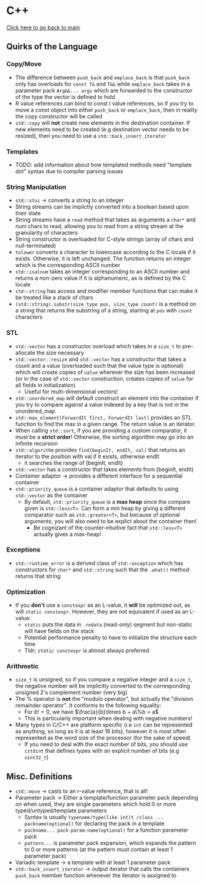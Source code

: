 # C++
[Click here to go back to main](README.md)
## Quirks of the Language

### Copy/Move 
- The difference between `push_back` and `emplace_back` is that `push_back` only has overloads for `const T&` and `T&&` while `emplace_back` takes in a parameter pack `Arg&&... args` which are forwarded to the constructor of the type the vector is defined to hold 
- R value references can bind to const l value references, so if you try to move a const object into either `push_back` or `emplace_back`, then in reality the copy constructor will be called
- ``std::copy`` will **not** create new elements in the destination container. If new elements need to be created (e.g destination vector needs to be resized), then you need to use a ```std::back_insert_iterator```

### Templates
- TODO: add information about how templated methods need "template dot" syntax due to compiler parsing issues 

### String Manipulation
- ```std::stoi``` -> converts a string to an integer
- String streams can be implictly converted into a boolean based upon their state
- String streams have a ```read``` method that takes as arguments a ```char*``` and num chars to read, allowing you to read from a string stream at the granularity of characters
- String constructor is overloaded for C-style strings (array of chars and null-terminated)
- ```tolower``` converts a character to lowercase according to the C locale if it exists. Otherwise, it is left unchanged. The function returns an integer which is the corresponding ASCII number
- ```std::isalnum``` takes an integer corresponding to an ASCII number and returns a non-zero value if it is alphanumeric, as is defined by the C locale
- ```std::string``` has access and modifier member functions that can make it be treated like a stack of chars
- ```(std::string).substr(size_type pos, size_type count)``` is a method on a string that returns the substring of a string, starting at ```pos``` with ```count``` characters

### STL
- ```std::vector``` has a constructor overload which takes in a ```size_t``` to pre-allocate the size necessary
- ```std::vector::resize``` and ```std::vector``` has a constructor that takes a count and a value (overloaded such that the value type is optional) which will create copies of ```value``` wherever the size has been increased (or in the case of ```std::vector``` construction, creates copies of ```value``` for all fields in initialization)
  - Useful for multi-dimensional vectors!
- ```std::unordered_map``` will default construct an element into the container if you try to compare against a value indexed by a key that is not in the unordered_map
- ```std::max_element(ForwardIt first, ForwardIt last)``` provides an STL function to find the max in a given range. The return value is an iterator.
- When calling ```std::sort```, if you are providing a custom comparator, it must be a **strict order**! Otherwise, the sorting algorithm may go into an infinite recursion
- ```std::algorithm``` provides ```find(beginIt, endIt, val)``` that returns an iterator to the position with val if it exists, otherwise endIt 
  - it searches the range of [beginIt, endIt)
- ```std::vector``` has a constructor that takes elements from [beginIt, endIt)
- Container adaptor -> provides a different interface for a sequential container
- ```std::priority_queue``` is a container adaptor that defaults to using ```std::vector``` as the container
  - By default, ```std::priority_queue``` is a **max heap** since the compare given is ```std::less<T>```. Can form a min heap by giving a different comparator such as ```std::greater<T>```, but because of optional arguments, you will also need to be explict about the container then!
    - Be cognizant of the counter-intuitive fact that ```std::less<T>``` actually gives a max-heap!

### Exceptions
- ```std::runtime_error``` is a derived class of ```std::exception``` which has constructors for ```char*``` and ```std::string``` such that the ```.what()``` method returns that string

### Optimization
- If you **don't** use a ```constexpr``` as an L-value, it **will** be optimized out, as will ```static constexpr```. However, they are not equivalent if used as an L-value:
  - ```static``` puts the data in ```.rodata``` (read-only) segment but non-static will have fields on the stack
  - Potential performance penalty to have to initialize the structure each time
  - Tldr; ```static constexpr``` is almost always preferred

### Arithmetic
- ```size_t``` is unsigned, so if you compare a negative integer and a ```size_t```, the negative number will be implicitly converted to the corresponding unsigned 2's complement number (very big)
- The % operator is **not** the "modulo operator", but actually the "division remainder operator". It conforms to the following equality:
  - For $b !=0$, we have $\frac{a}{b}\times b + a\%b = a$ 
  - This is particularly important when dealing with negative numbers!
- Many types in C/C++ are platform specific (i.e ```int``` can be represented as anything, so long as it is at least 16 bits), however it is most often represented as the word size of the processor (for the sake of speed)
  - If you need to deal with the exact number of bits, you should use ```cstdint``` that defines types with an explicit number of bits (e.g ```uint32_t```)


## Misc. Definitions
- `std::move` -> casts to an r-value reference, that is all!
- Parameter pack -> Either a template/function parameter pack depending on when used, they are single parameters which hold 0 or more typed/untyped/template parameters 
  - Syntax is usually `typename/type(like int)t /class ... packname(optional)` for declaring the pack in a template
  -  `packname... pack-param-name(optional)` for a function parameter pack
  - `pattern...` is parameter pack expansion, which expands the pattern to 0 or more patterns (at the pattern must contain at least 1 parameter pack)
- Variadic template -> a template with at least 1 parameter pack
- ```std::back_insert_iterator``` -> output iterator that calls the containers ```push_back``` member function whenever the iterator is assigned to
